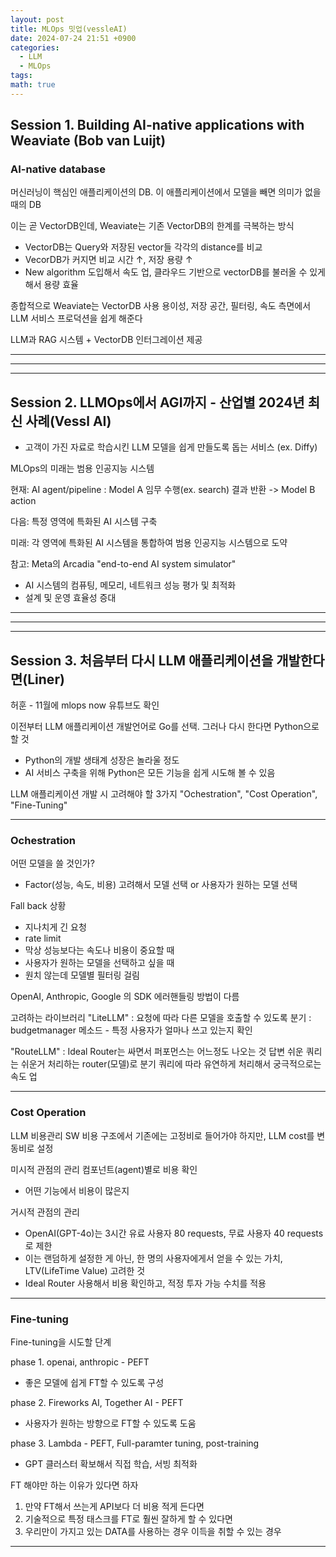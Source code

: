 ```yaml
---
layout: post
title: MLOps 밋업(vessleAI)
date: 2024-07-24 21:51 +0900
categories:
  - LLM
  - MLOps
tags: 
math: true
---
```


## Session 1. Building AI-native applications with Weaviate (Bob van Luijt)


### AI-native database

머신러닝이 핵심인 애플리케이션의 DB. 이 애플리케이션에서 모델을 빼면 의미가 없을 때의 DB

이는 곧 VectorDB인데, Weaviate는 기존 VectorDB의 한계를 극복하는 방식

- VectorDB는 Query와 저장된 vector들 각각의 distance를 비교
- VecorDB가 커지면 비교 시간 ↑, 저장 용량 ↑
- New algorithm 도입해서 속도 업, 클라우드 기반으로 vectorDB를 불러올 수 있게 해서 용량 효율

종합적으로 Weaviate는 VectorDB 사용 용이성, 저장 공간, 필터링, 속도 측면에서
LLM 서비스 프로덕션을 쉽게 해준다

LLM과 RAG 시스템 + VectorDB 인터그레이션 제공

-------------------------------
------------
-----------

## Session 2. LLMOps에서 AGI까지 - 산업별 2024년 최신 사례(Vessl AI)

- 고객이 가진 자료로 학습시킨 LLM 모델을 쉽게 만들도록 돕는 서비스 (ex. Diffy)

MLOps의 미래는 범용 인공지능 시스템


현재: AI agent/pipeline : Model A 임무 수행(ex. search) 결과 반환 -> Model B action

다음: 특정 영역에 특화된 AI 시스템 구축

미래: 각 영역에 특화된 AI 시스템을 통합하여 범용 인공지능 시스템으로 도약


참고: Meta의 Arcadia "end-to-end AI system simulator"
- AI 시스템의 컴퓨팅, 메모리, 네트워크 성능 평가 및 최적화
- 설계 및 운영 효율성 증대


-----
------
------

## Session 3. 처음부터 다시 LLM 애플리케이션을 개발한다면(Liner)
허훈 - 11월에 mlops now 유튜브도 확인


이전부터 LLM 애플리케이션 개발언어로 Go를 선택. 그러나 다시 한다면 Python으로 할 것
- Python의 개발 생태계 성장은 놀라울 정도
- AI 서비스 구축을 위해 Python은 모든 기능을 쉽게 시도해 볼 수 있음

LLM 애플리케이션 개발 시 고려해야 할 3가지
"Ochestration", "Cost Operation", "Fine-Tuning"

----

### Ochestration

어떤 모델을 쓸 것인가?
- Factor(성능, 속도, 비용)  고려해서 모델 선택 or 사용자가 원하는 모델 선택

Fall back 상황
 - 지나치게 긴 요청
 - rate limit
 - 막상 성능보다는 속도나 비용이 중요할 때
 - 사용자가 원하는 모델을 선택하고 싶을 때
 - 원치 않는데 모델별 필터링 걸림

OpenAI, Anthropic, Google 의 SDK 에러핸들링 방법이 다름

고려하는 라이브러리
"LiteLLM"
: 요청에 따라 다른 모델을 호출할 수 있도록 분기
: budgetmanager 메소드 - 특정 사용자가 얼마나 쓰고 있는지 확인

"RouteLLM"
: Ideal Router는 싸면서 퍼포먼스는 어느정도 나오는 것
답변 쉬운 쿼리는 쉬운거 처리하는 router(모델)로 분기
쿼리에 따라 유연하게 처리해서 궁극적으로는 속도 업


------

### Cost Operation

LLM 비용관리
SW 비용 구조에서 기존에는 고정비로 들어가야 하지만, LLM cost를 변동비로 설정

미시적 관점의 관리
컴포넌트(agent)별로 비용 확인
- 어떤 기능에서 비용이 많은지

거시적 관점의 관리
- OpenAI(GPT-4o)는 3시간 유료 사용자 80 requests, 무료 사용자 40 requests로 제한
- 이는 랜덤하게 설정한 게 아닌, 한 명의 사용자에게서 얻을 수 있는 가치, LTV(LifeTime Value) 고려한 것
- Ideal Router 사용해서 비용 확인하고, 적정 투자 가능 수치를 적용


-------

### Fine-tuning

Fine-tuning을 시도할 단계

phase 1. openai, anthropic - PEFT
- 좋은 모델에 쉽게 FT할 수 있도록 구성

phase 2. Fireworks AI, Together AI - PEFT
- 사용자가 원하는 방향으로 FT할 수 있도록 도움

phase 3. Lambda - PEFT, Full-paramter tuning, post-training
- GPT 클러스터 확보해서 직접 학습, 서빙 최적화

FT 해야만 하는 이유가 있다면 하자
1.  만약 FT해서 쓰는게 API보다 더 비용 적게 든다면
2.  기술적으로 특정 태스크를 FT로 훨씬 잘하게 할 수 있다면
3.  우리만이 가지고 있는 DATA를 사용하는 경우 이득을 취할 수 있는 경우


----------------

























































